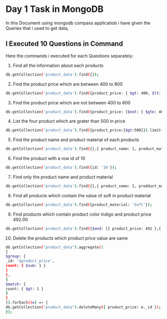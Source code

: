 # Day 1 Task in MongoDB

In this Document using mongodb compass applicatiob i have given the Queries that i used to get data,

## I Executed 10 Questions in Command

Here the commands i executed for each Questions separately:

1. Find all the information about each products

```bash
db.getCollection('product_data').find({});
```

2. Find the product price which are between 400 to 800

```bash
db.getCollection('product_data').find({product_price: { $gt: 400, $lt: 800 }});
```

3. Find the product price which are not between 400 to 600

```bash
db.getCollection('product_data').find({product_price: {$not: { $gte: 400, $lte: 600 }}});
```

4. List the four product which are grater than 500 in price

```bash
db.getCollection('product_data').find({product_price:{$gt:500}}).limit(4)
```

5. Find the product name and product material of each products

```bash
db.getCollection('product_data').find({},{ product_name: 1, product_material: 1 });
```

6. Find the product with a row id of 10

```bash
db.getCollection('product_data').find({id: '10'});
```

7. Find only the product name and product material

```bash
db.getCollection('product_data').find({},{ product_name: 1, prodduct_material: 1 });
```

8. Find all products which contain the value of soft in product material

```bash
db.getCollection('product_data').find({product_material: 'Soft'});
```

9. Find products which contain product color indigo and product price 492.00

```bash
db.getCollection('product_data').find({$and: [{ product_price: 492 },{ product_color: 'indigo' }]});
```

10. Delete the products which product price value are same

```bash
db.getCollection("product_data").aggregate([
{
$group: {
_id: '$product_price',
count: { $sum: 1 }
}
},
{
$match: {
count: { $gt: 1 }
}
}
]).forEach((e) => {
db.getCollection("product_data").deleteMany({ product_price: e._id });
});
```